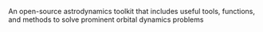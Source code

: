 An open-source astrodynamics toolkit that includes useful tools, functions, and methods to solve prominent orbital dynamics problems
